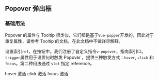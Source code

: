 <style lang="scss" scoped>
  .el-popover {
    margin-left: 10px;
  }
</style>

## Popover 弹出框

### 基础用法

Popover 的属性与 Tooltip 很类似，它们都是基于`Vue-popper`开发的，因此对于重复属性，请参考 Tooltip 的文档，在此文档中不做详尽解释。

设置索引`ref`，在按钮中，我们注册了自定义指令`v-popover`，指向索引ID。`trigger`属性用于设置何时触发 Popover ，提供三种触发方式：`hover`, `click` 和 `focus`。第二种用法通过 `slot` 指定 reference。

<el-card>
<el-row>
  <el-col :span="8" :xs="{span: 24}">
    <el-popover
      ref="popover1"
      placement="top-start"
      title="标题"
      width="200"
      trigger="hover"
      content="hover 激活 这是一段内容,这是一段内容,这是一段内容。">
    </el-popover>
    <el-button v-popover:popover1>hover 激活</el-button>
  </el-col>

  <el-col :span="8" :xs="{span: 24}">
    <el-popover
      ref="popover2"
      placement="bottom"
      title="标题"
      width="200"
      trigger="click"
      content="click 激活 这是一段内容,这是一段内容,这是一段内容。">
    </el-popover>
    <el-button v-popover:popover2>click 激活</el-button>
  </el-col>

  <el-col :span="8" :xs="{span: 24}">
    <el-popover
      placement="right"
      title="标题"
      width="200"
      trigger="focus"
      content="focus 激活 这是一段内容,这是一段内容,这是一段内容。">
      <el-button slot="reference">focus 激活</el-button>
    </el-popover>
  </el-col>
</el-row>
</el-card>